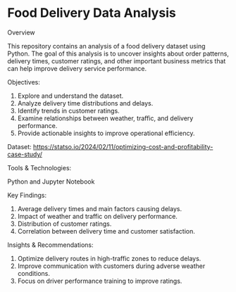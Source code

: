 # Food Delivery Data Analysis

Overview

This repository contains an analysis of a food delivery dataset using Python. The goal of this analysis is to uncover insights about order patterns, delivery times, customer ratings, and other important business metrics that can help improve delivery service performance.

Objectives:
 
1. Explore and understand the dataset.
2. Analyze delivery time distributions and delays.
3. Identify trends in customer ratings.
4. Examine relationships between weather, traffic, and delivery performance.
5. Provide actionable insights to improve operational efficiency.

Dataset:
https://statso.io/2024/02/11/optimizing-cost-and-profitability-case-study/

Tools & Technologies:

Python and Jupyter Notebook

Key Findings:

1. Average delivery times and main factors causing delays.
2. Impact of weather and traffic on delivery performance.
3. Distribution of customer ratings.
4. Correlation between delivery time and customer satisfaction.

Insights & Recommendations:

1. Optimize delivery routes in high-traffic zones to reduce delays.
2. Improve communication with customers during adverse weather conditions.
3. Focus on driver performance training to improve ratings.


